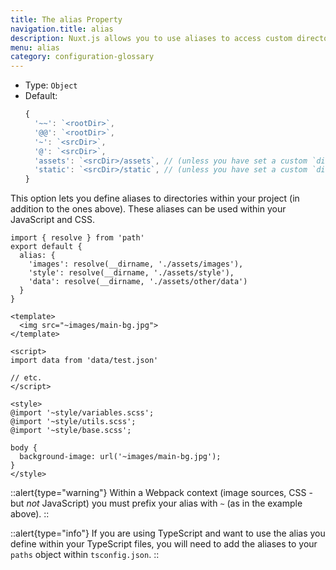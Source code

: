 ```yaml
---
title: The alias Property
navigation.title: alias
description: Nuxt.js allows you to use aliases to access custom directories within your JavaScript and CSS
menu: alias
category: configuration-glossary
---
```


- Type: `Object`
- Default:
  ```js
  {
    '~~': `<rootDir>`,
    '@@': `<rootDir>`,
    '~': `<srcDir>`,
    '@': `<srcDir>`,
    'assets': `<srcDir>/assets`, // (unless you have set a custom `dir.assets`)
    'static': `<srcDir>/static`, // (unless you have set a custom `dir.static`)
  }
  ```

This option lets you define aliases to directories within your project (in addition to the ones above). These aliases can be used within your JavaScript and CSS.

```js{}[nuxt.config.js]
import { resolve } from 'path'
export default {
  alias: {
    'images': resolve(__dirname, './assets/images'),
    'style': resolve(__dirname, './assets/style'),
    'data': resolve(__dirname, './assets/other/data')
  }
}
```

```html{}[components/example.vue]
<template>
  <img src="~images/main-bg.jpg">
</template>

<script>
import data from 'data/test.json'

// etc.
</script>

<style>
@import '~style/variables.scss';
@import '~style/utils.scss';
@import '~style/base.scss';

body {
  background-image: url('~images/main-bg.jpg');
}
</style>
```

::alert{type="warning"}
Within a Webpack context (image sources, CSS - but _not_ JavaScript) you must prefix your alias with `~` (as in the example above).
::

::alert{type="info"}
If you are using TypeScript and want to use the alias you define within your TypeScript files, you will need to add the aliases to your `paths` object within `tsconfig.json`.
::
